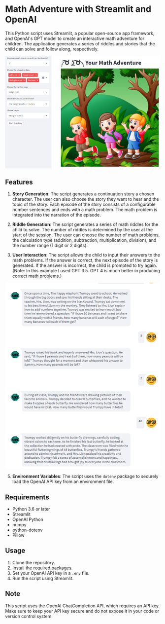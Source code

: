 # Math Adventure with Streamlit and OpenAI

This Python script uses Streamlit, a popular open-source app framework, and OpenAI's GPT model to create an interactive math adventure for children. The application generates a series of riddles and stories that the child can solve and follow along, respectively.

![Alt text](./images/home.png?raw=true "Title")

## Features

1. **Story Generation**: The script generates a continuation story a chosen character. The user can also choose the story they want to hear and the topic of the story. Each episode of the story consists of a configurable number sentences and ends with a math problem. The math problem is integrated into the narration of the episode.

2. **Riddle Generation**: The script generates a series of math riddles for the child to solve. The number of riddles is determined by the user at the start of the session. The user can choose the number of math problems, the calculation type (addition, subtraction, multiplication, division), and the number range (1 digit or 2 digits).

3. **User Interaction**: The script allows the child to input their answers to the math problems. If the answer is correct, the next episode of the story is generated. If the answer is incorrect, the child is prompted to try again. (Note: In this example I used GPT 3.5. GPT 4 is much better in producing correct math problems.)

![Alt text](./images/story.png?raw=true "Title")   

5. **Environment Variables**: The script uses the `dotenv` package to securely load the OpenAI API key from an environment file.

## Requirements

- Python 3.6 or later
- Streamlit
- OpenAI Python
- numpy
- python-dotenv
- Pillow

## Usage

1. Clone the repository.
2. Install the required packages.
3. Set your OpenAI API key in a `.env` file.
4. Run the script using Streamlit.

## Note

This script uses the OpenAI ChatCompletion API, which requires an API key. Make sure to keep your API key secure and do not expose it in your code or version control system.
